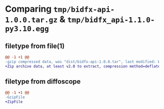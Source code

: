# Comparing `tmp/bidfx-api-1.0.0.tar.gz` & `tmp/bidfx_api-1.1.0-py3.10.egg`

## filetype from file(1)

```diff
@@ -1 +1 @@
-gzip compressed data, was "dist/bidfx-api-1.0.0.tar", last modified: Wed Mar 11 17:38:36 2020, max compression
+Zip archive data, at least v2.0 to extract, compression method=deflate
```

## filetype from diffoscope

```diff
@@ -1 +1 @@
-GzipFile
+ZipFile
```

